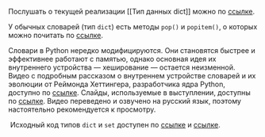 Послушать о текущей реализации [[Тип данных dict]] можно по [ссылке](https://www.youtube.com/watch?v=37S53yFg9wc).

 У обычных словарей (тип `dict`) есть методы `pop()` и `popitem()`, о которых можно почитать по [ссылке](https://stepik.org/lesson/446696/step/1?unit=437002).
 
Словари в Python нередко модифицируются. Они становятся быстрее и эффективнее работают с памятью, однако основная идея их внутреннего устройства — хеширование — остается неизменной. Видео с подробным рассказом о внутреннем устройстве словарей и их эволюции от Реймонда Хеттингера, разработчика ядра Python, доступно по [ссылке](https://www.youtube.com/watch?v=37S53yFg9wc&t=15s&ab_channel=IgorStarikov). Слайды, используемые в выступлении, доступны по [ссылке](https://stepik.org/media/attachments/lesson/903604/Pycon2017CompactDictTalk.pdf). Видео переведено и озвучено на русский язык, поэтому настоятельно рекомендуется к просмотру.

 Исходный код типов `dict` и `set` доступен по [ссылке](https://github.com/python/cpython/blob/main/Objects/dictobject.c) и [ссылке](https://github.com/python/cpython/blob/main/Objects/setobject.c).